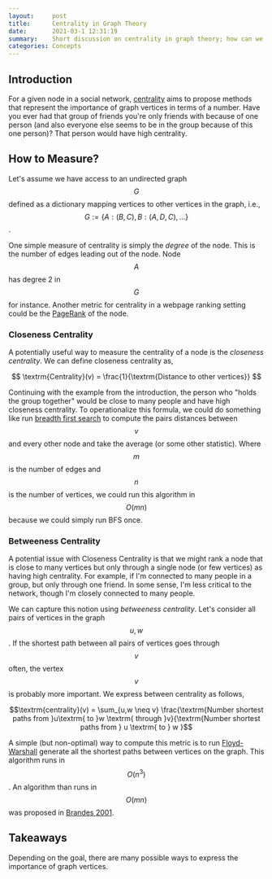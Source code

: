 ```yaml
---
layout:     post
title:      Centrality in Graph Theory
date:       2021-03-1 12:31:19
summary:    Short discussion on centrality in graph theory; how can we measure the importance of vertices in graphs? 
categories: Concepts
---
```


## Introduction

For a given node in a social network, [centrality](https://en.wikipedia.org/wiki/Centrality) aims to propose methods that represent the importance of graph vertices in terms of a number.  Have you ever had that group of friends you're only friends with because of one person (and also everyone else seems to be in the group because of this one person)? That person would have high centrality.

## How to Measure?

Let's assume we have access to an undirected graph $$G$$ defined as a dictionary mapping vertices to other vertices in the graph, i.e., $$G := \{A : (B, C), B : (A, D, C), ...\}$$.  

One simple measure of centrality is simply the *degree* of the node.  This is the number of edges leading out of the node.  Node $$A$$ has degree 2 in $$G$$ for instance.  Another metric for centrality in a webpage ranking setting could be the [PageRank](https://en.wikipedia.org/wiki/PageRank) of the node.

### Closeness Centrality

A potentially useful way to measure the centrality of a node is the *closeness centrality*. We can define closeness centrality as,

<center> $$ \textrm{Centrality}(v) = \frac{1}{\textrm{Distance to other vertices}} $$ </center>

Continuing with the example from the introduction, the person who "holds the group together" would be close to many people and have high closeness centrality.  To operationalize this formula, we could do something like run [breadth first search](https://en.wikipedia.org/wiki/Breadth-first_search) to compute the pairs distances between $$v$$ and every other node and take the average (or some other statistic).  Where $$m$$ is the number of edges and $$n$$ is the number of vertices, we could run this algorithm in $$O(mn)$$ because we could simply run BFS once.

### Betweeness Centrality

A potential issue with Closeness Centrality is that we might rank a node that is close to many vertices but only through a single node (or few vertices) as having high centrality.  For example, if I'm connected to many people in a group, but only through one friend.  In some sense, I'm less critical to the network, though I'm closely connected to many people.

We can capture this notion using *betweeness centrality*.  Let's consider all pairs of vertices in the graph $$u,w$$.  If the shortest path between all pairs of vertices goes through $$v$$ often, the vertex $$v$$ is probably more important.  We express between centrality as follows,

<center> $$\textrm{centrality}(v) = \sum_{u,w \neq v} \frac{\textrm{Number shortest paths from }u\textrm{ to }w \textrm{ through }v}{\textrm{Number shortest paths from } u \textrm{ to } w }$$</center> 

A simple (but non-optimal) way to compute this metric is to run [Floyd-Warshall](https://en.wikipedia.org/wiki/Floyd%E2%80%93Warshall_algorithm) generate all the shortest paths between vertices on the graph. This algorithm runs in $$O(n^3)$$.  An algorithm than runs in $$O(mn)$$ was proposed in [Brandes 2001](https://www.tandfonline.com/doi/abs/10.1080/0022250X.2001.9990249).

## Takeaways

Depending on the goal, there are many possible ways to express the importance of graph vertices.  

<!-- 
{% highlight ruby lineanchors %}
# The most awesome of classes
class Awesome < ActiveRecord::Base
  include EvenMoreAwesome

  validates_presence_of :something
  validates :email, email_format: true

  def initialize(email, name = nil)
    self.email = email
    self.name = name
    self.favorite_number = 12
    puts 'created awesomeness'
  end

  def email_format
    email =~ /\S+@\S+\.\S+/
  end
end
{% endhighlight %}
 -->
